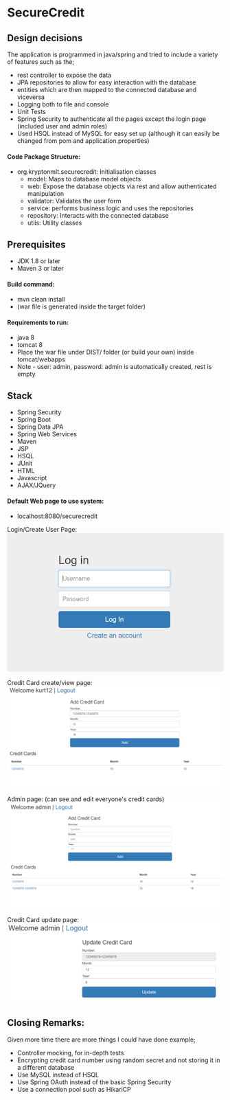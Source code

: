 # SecureCredit

## Design decisions
The application is programmed in java/spring and tried to include a variety of features such as the;
* rest controller to expose the data
* JPA repositories to allow for easy interaction with the database
* entities which are then mapped to the connected database and viceversa
* Logging both to file and console
* Unit Tests
* Spring Security to authenticate all the pages except the login page (included user and admin roles) 
* Used HSQL instead of MySQL for easy set up (although it can easily be changed from pom and application.properties)

#### Code Package Structure:
* org.kryptonmlt.securecredit: Initialisation classes
	* model: Maps to database model objects
	* web: Expose the database objects via rest and allow authenticated manipulation
	* validator: Validates the user form
	* service: performs business logic and uses the repositories
	* repository: Interacts with the connected database
	* utils: Utility classes
	
## Prerequisites
- JDK 1.8 or later
- Maven 3 or later

#### Build command:
* mvn clean install
* (war file is generated inside the target folder)

#### Requirements to run:
* java 8
* tomcat 8
* Place the war file under DIST/ folder (or build your own) inside tomcat/webapps
* Note - user: admin, password: admin is automatically created, rest is empty

## Stack
* Spring Security
* Spring Boot
* Spring Data JPA
* Spring Web Services
* Maven
* JSP
* HSQL
* JUnit
* HTML
* Javascript
* AJAX/JQuery

#### Default Web page to use system:
* localhost:8080/securecredit

Login/Create User Page:
![alt text](https://raw.githubusercontent.com/kryptonmlt/securecredit/master/readmeImages/login.png)

Credit Card create/view page:
![alt text](https://raw.githubusercontent.com/kryptonmlt/securecredit/master/readmeImages/cardinsert.png)

Admin page: (can see and edit everyone's credit cards)
![alt text](https://raw.githubusercontent.com/kryptonmlt/securecredit/master/readmeImages/adminview.png)

Credit Card update page:
![alt text](https://raw.githubusercontent.com/kryptonmlt/securecredit/master/readmeImages/adminUpdate.png)

## Closing Remarks:
Given more time there are more things I could have done example;
* Controller mocking, for in-depth tests
* Encrypting credit card number using random secret and not storing it in a different database
* Use MySQL instead of HSQL
* Use Spring OAuth instead of the basic Spring Security
* Use a connection pool such as HikariCP
